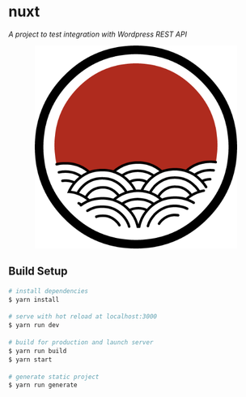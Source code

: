 # nuxt

*A project to test integration with Wordpress REST API*

<p align="center">
  <img width="400" height="400" src="./assets/icon.png">
</p>

## Build Setup

``` bash
# install dependencies
$ yarn install

# serve with hot reload at localhost:3000
$ yarn run dev

# build for production and launch server
$ yarn run build
$ yarn start

# generate static project
$ yarn run generate
```
